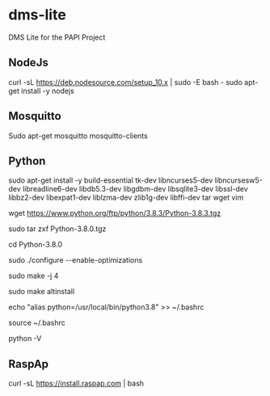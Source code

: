 # dms-lite
DMS Lite for the PAPI Project 


## NodeJs
curl -sL https://deb.nodesource.com/setup_10.x | sudo -E bash -
sudo apt-get install -y nodejs

## Mosquitto
Sudo apt-get mosquitto mosquitto-clients

## Python
sudo apt-get install -y build-essential tk-dev libncurses5-dev libncursesw5-dev libreadline6-dev libdb5.3-dev libgdbm-dev libsqlite3-dev libssl-dev libbz2-dev libexpat1-dev liblzma-dev zlib1g-dev libffi-dev tar wget vim

wget https://www.python.org/ftp/python/3.8.3/Python-3.8.3.tgz

sudo tar zxf Python-3.8.0.tgz

cd Python-3.8.0

sudo ./configure --enable-optimizations

sudo make -j 4

sudo make altinstall

echo "alias python=/usr/local/bin/python3.8" >> ~/.bashrc

source ~/.bashrc

python -V

## RaspAp
curl -sL https://install.raspap.com | bash
